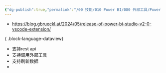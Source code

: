 ```yaml
---
{"dg-publish":true,"permalink":"/00 技能/010 Power BI/080 外部工具/Power BI Studio/","tags":["外部工具"]}
---
```



- https://blog.gbrueckl.at/2024/05/release-of-power-bi-studio-v2-0-vscode-extension/

{ .block-language-dataview}


- 支持rest api
- 支持调用外部工具
- 支持刷新数据
-